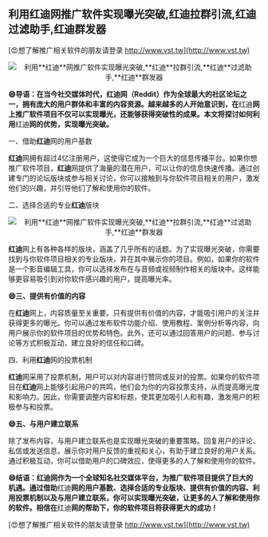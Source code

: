 ## **利用**红迪**网推广软件实现曝光突破,**红迪**拉群引流,**红迪**过滤助手,**红迪**群发器**

[😍想了解推广相关软件的朋友请登录 http://www.vst.tw](http://www.vst.tw)

 <center><img src="https://vst.tw/MP4/tuiguang/png/6.png" alt="利用**红迪**网推广软件实现曝光突破,**红迪**拉群引流,**红迪**过滤助手,**红迪**群发器"></center>

**😄导语：在当今社交媒体时代，**红迪**网（Reddit）作为全球最大的社区论坛之一，拥有庞大的用户群体和丰富的内容资源。越来越多的人开始意识到，在**红迪**网上推广软件项目不仅可以实现曝光，还能够获得突破性的成果。本文将探讨如何利用**红迪**网的优势，实现曝光突破。**

一、借助**红迪**网的用户基数

**红迪**网拥有超过4亿注册用户，这使得它成为一个巨大的信息传播平台。如果你想推广软件项目，**红迪**网提供了海量的潜在用户，可以让你的信息快速传播。通过创建专门的论坛版块或参与相关讨论，你可以接触到与你软件项目相关的用户，激发他们的兴趣，并引导他们了解和使用你的软件。

二、选择合适的专业**红迪**版块

 <center><img src="https://vst.tw/MP4/tuiguang/png/5.png" alt="利用**红迪**网推广软件实现曝光突破,**红迪**拉群引流,**红迪**过滤助手,**红迪**群发器"></center>

**红迪**网上有各种各样的版块，涵盖了几乎所有的话题。为了实现曝光突破，你需要找到与你软件项目相关的专业版块，并在其中展示你的项目。例如，如果你的软件是一个影音编辑工具，你可以选择发布在与音频或视频制作相关的版块中。这样能够更容易吸引到对你软件感兴趣的用户，提高曝光率。

**😄三、提供有价值的内容**

在**红迪**网上，内容质量至关重要。只有提供有价值的内容，才能吸引用户的关注并获得更多的曝光。你可以通过发布软件功能介绍、使用教程、案例分析等内容，向用户展示你的软件项目的优势和特色。此外，还可以通过回答用户的问题、参与讨论等方式积极互动，建立良好的信任和口碑。

四、利用**红迪**网的投票机制

**红迪**网采用了投票机制，用户可以对内容进行赞同或反对的投票。如果你的软件项目在**红迪**网上能够引起用户的共鸣，他们会为你的内容投票支持，从而提高曝光度和影响力。因此，你需要调整内容和标题，使其更加吸引人和有趣，激发用户的积极参与和投票。

**😄五、与用户建立联系**

除了发布内容，与用户建立联系也是实现曝光突破的重要策略。回复用户的评论、私信或发送信息，展示你对用户反馈的重视和关心，有助于建立良好的用户关系。通过积极互动，你可以借助用户的口碑效应，使得更多的人了解和使用你的软件。

**😄结语：**红迪**网作为一个全球知名社交媒体平台，为推广软件项目提供了巨大的机遇。通过借助**红迪**网的用户基数、选择合适的专业版块、提供有价值的内容、利用投票机制以及与用户建立联系，你可以实现曝光突破，让更多的人了解和使用你的软件。相信在**红迪**网的帮助下，你的软件项目将获得更大的成功！**

[😍想了解推广相关软件的朋友请登录 http://www.vst.tw](http://www.vst.tw)




